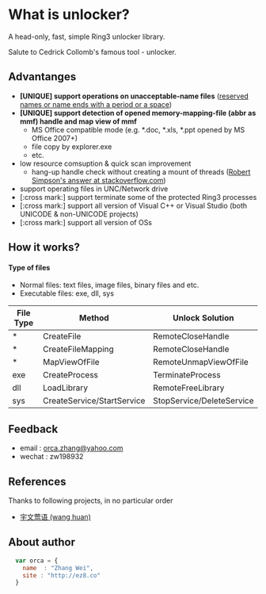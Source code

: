 # What is unlocker?

A head-only, fast, simple Ring3 unlocker library. 

Salute to Cedrick Collomb's famous tool - unlocker.

## Advantanges

* **[UNIQUE] support operations on unacceptable-name files** ([reserved names or name ends with a period or a space](https://msdn.microsoft.com/en-us/aa365247(VS.85).aspx#naming_conventions))
* **[UNIQUE] support detection of opened memory-mapping-file (abbr as mmf) handle and map view of mmf**
	* MS Office compatible mode (e.g. \*.doc, \*.xls, \*.ppt opened by MS Office 2007+)
	* file copy by explorer.exe
	* etc.
* low resource comsuption & quick scan improvement
    * hang-up handle check without creating a mount of threads ([Robert Simpson's answer at stackoverflow.com](http://stackoverflow.com/questions/16127948/hang-on-ntquerysysteminformation-in-winxpx32-but-works-fine-in-win7x64))
* support operating files in UNC/Network drive
* [:cross mark:] support terminate some of the protected Ring3 processes
* [:cross mark:] support all version of Visual C++ or Visual Studio (both UNICODE & non-UNICODE projects)
* [:cross mark:] support all version of OSs

## How it works?

#### Type of files
- Normal files: text files, image files, binary files and etc.
- Executable files: exe, dll, sys

File Type |Method | Unlock Solution
---|---|---
* | CreateFile | RemoteCloseHandle
* | CreateFileMapping | RemoteCloseHandle
* | MapViewOfFile | RemoteUnmapViewOfFile
exe | CreateProcess | TerminateProcess
dll | LoadLibrary | RemoteFreeLibrary
sys | CreateService/StartService | StopService/DeleteService

## Feedback

* email : [orca.zhang@yahoo.com](mailto:orca.zhang@yahoo.com)
* wechat : zw198932

## References
Thanks to following projects, in no particular order

* [宇文莺语 (wang huan)](https://code.csdn.net/snippets/713440/)

## About author

```javascript
  var orca = {
    name  : "Zhang Wei",
    site : "http://ez8.co"
  }
```